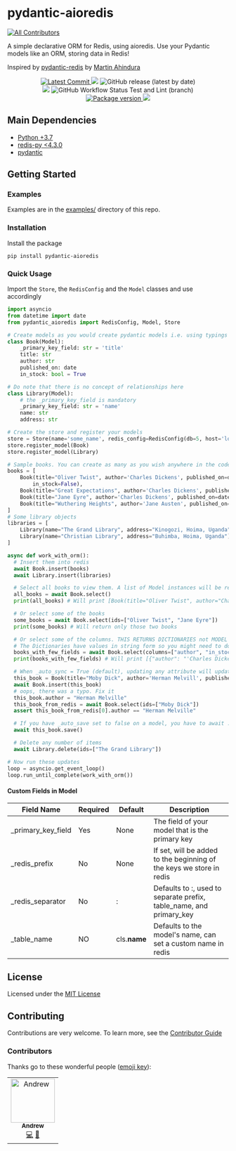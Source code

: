 # pydantic-aioredis
<!-- ALL-CONTRIBUTORS-BADGE:START - Do not remove or modify this section -->
[![All Contributors](https://img.shields.io/badge/all_contributors-1-orange.svg?style=flat-square)](#contributors-)
<!-- ALL-CONTRIBUTORS-BADGE:END -->

A simple declarative ORM for Redis, using aioredis. Use your Pydantic
models like an ORM, storing data in Redis!

Inspired by
[pydantic-redis](https://github.com/sopherapps/pydantic-redis) by
[Martin Ahindura](https://github.com/Tinitto)

<p align="center">
    <a href="https://github.com/andrewthetechie/pydantic-aioredis" target="_blank">
        <img src="https://img.shields.io/github/last-commit/andrewthetechie/pydantic-aioredis" alt="Latest Commit">
    </a>
    <img src="https://img.shields.io/badge/license-MIT-green">
    <img alt="GitHub release (latest by date)" src="https://img.shields.io/github/v/release/andrewthetechie/pydantic-aioredis?label=Latest%20Release">
    <br />
    <a href="https://github.com/andrewthetechie/pydantic-aioredis/issues"><img src="https://img.shields.io/github/issues/andrewthetechie/pydantic-aioredis" /></a>
    <img alt="GitHub Workflow Status Test and Lint (branch)" src="https://img.shields.io/github/workflow/status/andrewthetechie/pydantic-aioredis/Tests/main?label=Tests">
    <br />
    <a href="https://pypi.org/project/pydantic-aioredis" target="_blank">
        <img src="https://img.shields.io/pypi/v/pydantic-aioredis" alt="Package version">
    </a>
    <img src="https://img.shields.io/pypi/pyversions/pydantic-aioredis">
</p>

## Main Dependencies

- [Python +3.7](https://www.python.org)
- [redis-py <4.3.0](https://github.com/redis/redis-py)
- [pydantic](https://github.com/samuelcolvin/pydantic/)

## Getting Started

### Examples

Examples are in the [examples/](./examples) directory of this repo.

### Installation

Install the package

    pip install pydantic-aioredis

### Quick Usage

Import the `Store`, the `RedisConfig` and the `Model` classes and use accordingly

```python
import asyncio
from datetime import date
from pydantic_aioredis import RedisConfig, Model, Store

# Create models as you would create pydantic models i.e. using typings
class Book(Model):
    _primary_key_field: str = 'title'
    title: str
    author: str
    published_on: date
    in_stock: bool = True

# Do note that there is no concept of relationships here
class Library(Model):
    # the _primary_key_field is mandatory
    _primary_key_field: str = 'name'
    name: str
    address: str

# Create the store and register your models
store = Store(name='some_name', redis_config=RedisConfig(db=5, host='localhost', port=6379), life_span_in_seconds=3600)
store.register_model(Book)
store.register_model(Library)

# Sample books. You can create as many as you wish anywhere in the code
books = [
    Book(title="Oliver Twist", author='Charles Dickens', published_on=date(year=1215, month=4, day=4),
        in_stock=False),
    Book(title="Great Expectations", author='Charles Dickens', published_on=date(year=1220, month=4, day=4)),
    Book(title="Jane Eyre", author='Charles Dickens', published_on=date(year=1225, month=6, day=4), in_stock=False),
    Book(title="Wuthering Heights", author='Jane Austen', published_on=date(year=1600, month=4, day=4)),
]
# Some library objects
libraries = [
    Library(name="The Grand Library", address="Kinogozi, Hoima, Uganda"),
    Library(name="Christian Library", address="Buhimba, Hoima, Uganda")
]

async def work_with_orm():
  # Insert them into redis
  await Book.insert(books)
  await Library.insert(libraries)

  # Select all books to view them. A list of Model instances will be returned
  all_books = await Book.select()
  print(all_books) # Will print [Book(title="Oliver Twist", author="Charles Dickens", published_on=date(year=1215, month=4, day=4), in_stock=False), Book(...]

  # Or select some of the books
  some_books = await Book.select(ids=["Oliver Twist", "Jane Eyre"])
  print(some_books) # Will return only those two books

  # Or select some of the columns. THIS RETURNS DICTIONARIES not MODEL Instances
  # The Dictionaries have values in string form so you might need to do some extra work
  books_with_few_fields = await Book.select(columns=["author", "in_stock"])
  print(books_with_few_fields) # Will print [{"author": "'Charles Dickens", "in_stock": "True"},...]

  # When _auto_sync = True (default), updating any attribute will update that field in Redis too
  this_book = Book(title="Moby Dick", author='Herman Melvill', published_on=date(year=1851, month=10, day=18))
  await Book.insert(this_book)
  # oops, there was a typo. Fix it
  this_book.author = "Herman Melville"
  this_book_from_redis = await Book.select(ids=["Moby Dick"])
  assert this_book_from_redis[0].author == "Herman Melville"

  # If you have _auto_save set to false on a model, you have to await .save() to update a model in tedis
  await this_book.save()

  # Delete any number of items
  await Library.delete(ids=["The Grand Library"])

# Now run these updates
loop = asyncio.get_event_loop()
loop.run_until_complete(work_with_orm())
```

#### Custom Fields in Model

| Field Name          | Required | Default      | Description                                                          |
| ------------------- | -------- | ------------ | -------------------------------------------------------------------- |
| \_primary_key_field | Yes      | None         | The field of your model that is the primary key                      |
| \_redis_prefix      | No       | None         | If set, will be added to the beginning of the keys we store in redis |
| \_redis_separator   | No       | :            | Defaults to :, used to separate prefix, table_name, and primary_key  |
| \_table_name        | NO       | cls.**name** | Defaults to the model's name, can set a custom name in redis         |

## License

Licensed under the [MIT License](./LICENSE)

## Contributing

Contributions are very welcome.
To learn more, see the [Contributor Guide](./CONTRIBUTING.rst)

### Contributors

Thanks go to these wonderful people ([emoji key](https://allcontributors.org/docs/en/emoji-key)):

<!-- ALL-CONTRIBUTORS-LIST:START - Do not remove or modify this section -->
<!-- prettier-ignore-start -->
<!-- markdownlint-disable -->
<table>
  <tbody>
    <tr>
      <td align="center"><a href="https://github.com/andrewthetechie"><img src="https://avatars.githubusercontent.com/u/1377314?v=4?s=100" width="100px;" alt="Andrew"/><br /><sub><b>Andrew</b></sub></a><br /><a href="https://github.com/andrewthetechie/pydantic-aioredis/commits?author=andrewthetechie" title="Code">💻</a> <a href="https://github.com/andrewthetechie/pydantic-aioredis/commits?author=andrewthetechie" title="Documentation">📖</a></td>
    </tr>
  </tbody>
</table>

<!-- markdownlint-restore -->
<!-- prettier-ignore-end -->

<!-- ALL-CONTRIBUTORS-LIST:END -->
